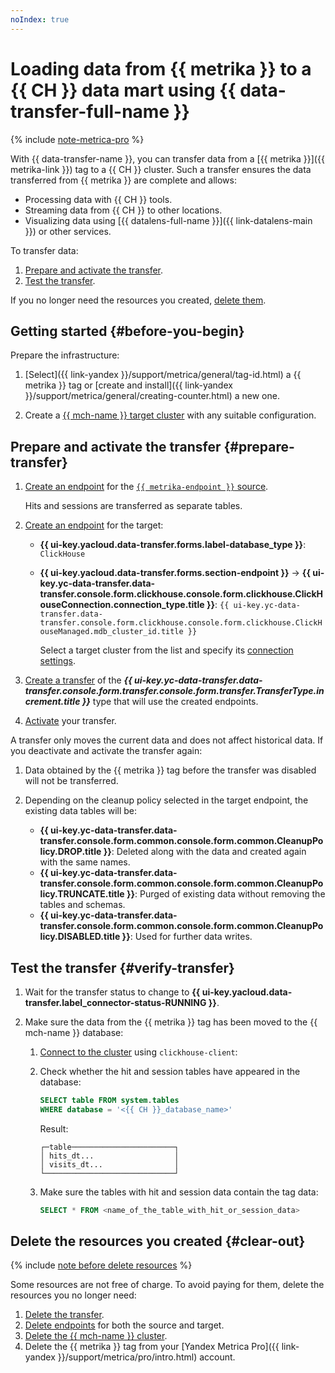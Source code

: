 ```yaml
---
noIndex: true
---
```


# Loading data from {{ metrika }} to a {{ CH }} data mart using {{ data-transfer-full-name }}


{% include [note-metrica-pro](../../_includes/data-transfer/note-metrica-pro.md) %}

With {{ data-transfer-name }}, you can transfer data from a [{{ metrika }}]({{ metrika-link }}) tag to a {{ CH }} cluster. Such a transfer ensures the data transferred from {{ metrika }} are complete and allows:

* Processing data with {{ CH }} tools.
* Streaming data from {{ CH }} to other locations.
* Visualizing data using [{{ datalens-full-name }}]({{ link-datalens-main }}) or other services.

To transfer data:

1. [Prepare and activate the transfer](#prepare-transfer).
1. [Test the transfer](#verify-transfer).

If you no longer need the resources you created, [delete them](#clear-out).

## Getting started {#before-you-begin}

Prepare the infrastructure:

1. [Select]({{ link-yandex }}/support/metrica/general/tag-id.html) a {{ metrika }} tag or [create and install]({{ link-yandex }}/support/metrica/general/creating-counter.html) a new one.

1. Create a [{{ mch-name }} target cluster](../../managed-clickhouse/operations/cluster-create.md) with any suitable configuration.

## Prepare and activate the transfer {#prepare-transfer}

1. [Create an endpoint](../../data-transfer/operations/endpoint/index.md#create) for the [`{{ metrika-endpoint }}` source](../../data-transfer/operations/endpoint/source/metrika.md).

   Hits and sessions are transferred as separate tables.

1. [Create an endpoint](../../data-transfer/operations/endpoint/index.md#create) for the target:

   * **{{ ui-key.yacloud.data-transfer.forms.label-database_type }}**: `ClickHouse`
   * **{{ ui-key.yacloud.data-transfer.forms.section-endpoint }}** → **{{ ui-key.yc-data-transfer.data-transfer.console.form.clickhouse.console.form.clickhouse.ClickHouseConnection.connection_type.title }}**: `{{ ui-key.yc-data-transfer.data-transfer.console.form.clickhouse.console.form.clickhouse.ClickHouseManaged.mdb_cluster_id.title }}`

      Select a target cluster from the list and specify its [connection settings](../../data-transfer/operations/endpoint/target/clickhouse.md).

1. [Create a transfer](../../data-transfer/operations/transfer.md#create) of the **_{{ ui-key.yc-data-transfer.data-transfer.console.form.transfer.console.form.transfer.TransferType.increment.title }}_** type that will use the created endpoints.
1. [Activate](../../data-transfer/operations/transfer.md#activate) your transfer.

A transfer only moves the current data and does not affect historical data. If you deactivate and activate the transfer again:

1. Data obtained by the {{ metrika }} tag before the transfer was disabled will not be transferred.
1. Depending on the cleanup policy selected in the target endpoint, the existing data tables will be:

   * **{{ ui-key.yc-data-transfer.data-transfer.console.form.common.console.form.common.CleanupPolicy.DROP.title }}**: Deleted along with the data and created again with the same names.
   * **{{ ui-key.yc-data-transfer.data-transfer.console.form.common.console.form.common.CleanupPolicy.TRUNCATE.title }}**: Purged of existing data without removing the tables and schemas.
   * **{{ ui-key.yc-data-transfer.data-transfer.console.form.common.console.form.common.CleanupPolicy.DISABLED.title }}**: Used for further data writes.

## Test the transfer {#verify-transfer}

1. Wait for the transfer status to change to **{{ ui-key.yacloud.data-transfer.label_connector-status-RUNNING }}**.

1. Make sure the data from the {{ metrika }} tag has been moved to the {{ mch-name }} database:

   1. [Connect to the cluster](../../managed-clickhouse/operations/connect/clients.md#clickhouse-client) using `clickhouse-client`:

   1. Check whether the hit and session tables have appeared in the database:

      ```sql
      SELECT table FROM system.tables
      WHERE database = '<{{ CH }}_database_name>'
      ```

      Result:

      ```text
      ┌─table───────────────────────┐
      │ hits_dt...                  │
      │ visits_dt...                │
      └─────────────────────────────┘
      ```

   1. Make sure the tables with hit and session data contain the tag data:

      ```sql
      SELECT * FROM <name_of_the_table_with_hit_or_session_data>
      ```

## Delete the resources you created {#clear-out}

{% include [note before delete resources](../../_includes/mdb/note-before-delete-resources.md) %}

Some resources are not free of charge. To avoid paying for them, delete the resources you no longer need:

1. [Delete the transfer](../../data-transfer/operations/transfer.md#delete-transfer).
1. [Delete endpoints](../../data-transfer/operations/endpoint/index.md#delete) for both the source and target.
1. [Delete the {{ mch-name }} cluster](../../managed-clickhouse/operations/cluster-delete.md).
1. Delete the {{ metrika }} tag from your [Yandex Metrica Pro]({{ link-yandex }}/support/metrica/pro/intro.html) account.
